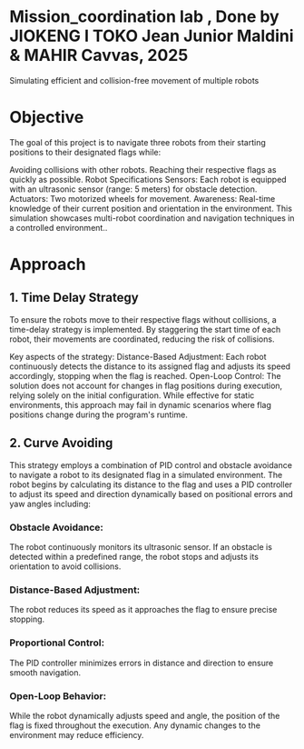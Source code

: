 # Mission_coordination lab , Done by JIOKENG I TOKO Jean Junior Maldini & MAHIR Cavvas, 2025
Simulating efficient and collision-free movement of multiple robots

# Objective
The goal of this project is to navigate three robots from their starting positions to their designated flags while:

Avoiding collisions with other robots.
Reaching their respective flags as quickly as possible.
Robot Specifications
Sensors: Each robot is equipped with an ultrasonic sensor (range: 5 meters) for obstacle detection.
Actuators: Two motorized wheels for movement.
Awareness: Real-time knowledge of their current position and orientation in the environment.
This simulation showcases multi-robot coordination and navigation techniques in a controlled environment..

# Approach
## 1. Time Delay Strategy

To ensure the robots move to their respective flags without collisions, a time-delay strategy is implemented. By staggering the start time of each robot, their movements are coordinated, reducing the risk of collisions.

Key aspects of the strategy:
Distance-Based Adjustment: Each robot continuously detects the distance to its assigned flag and adjusts its speed accordingly, stopping when the flag is reached.
Open-Loop Control: The solution does not account for changes in flag positions during execution, relying solely on the initial configuration.
While effective for static environments, this approach may fail in dynamic scenarios where flag positions change during the program's runtime.

## 2. Curve Avoiding

This strategy employs a combination of PID control and obstacle avoidance to navigate a robot to its designated flag in a simulated environment. The robot begins by calculating its distance to the flag and uses a PID controller to adjust its speed and direction dynamically based on positional errors and yaw angles including:

### Obstacle Avoidance:
The robot continuously monitors its ultrasonic sensor. If an obstacle is detected within a predefined range, the robot stops and adjusts its orientation to avoid collisions.
### Distance-Based Adjustment:
The robot reduces its speed as it approaches the flag to ensure precise stopping.
### Proportional Control:
The PID controller minimizes errors in distance and direction to ensure smooth navigation.
### Open-Loop Behavior:
While the robot dynamically adjusts speed and angle, the position of the flag is fixed throughout the execution. Any dynamic changes to the environment may reduce efficiency.

